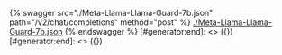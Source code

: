 [#generator:start]: <> ({ "template": "openapi" })
[#generator:start]: <> ({ "template": "openapi" })
{% swagger src="./Meta-Llama-Llama-Guard-7b.json" path="/v2/chat/completions" method="post" %}
[./Meta-Llama-Llama-Guard-7b.json](./Meta-Llama-Llama-Guard-7b.json)
{% endswagger %}
[#generator:end]: <> ({})
[#generator:end]: <> ({})